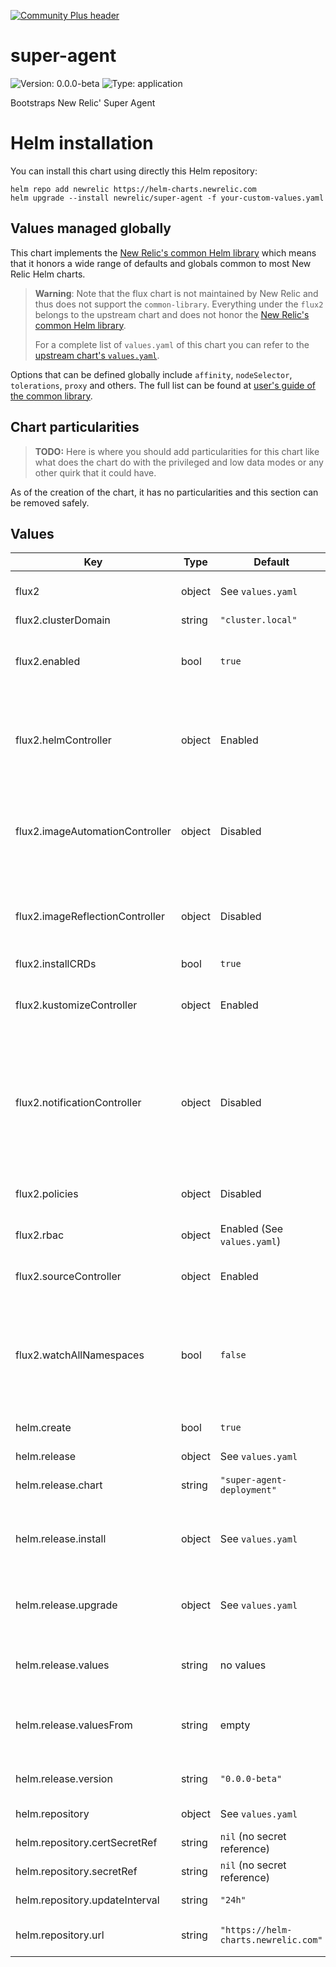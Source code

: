 [![Community Plus header](https://github.com/newrelic/opensource-website/raw/master/src/images/categories/Community_Plus.png)](https://opensource.newrelic.com/oss-category/#community-plus)

# super-agent

![Version: 0.0.0-beta](https://img.shields.io/badge/Version-0.0.0--beta-informational?style=flat-square) ![Type: application](https://img.shields.io/badge/Type-application-informational?style=flat-square)

Bootstraps New Relic' Super Agent

# Helm installation

You can install this chart using directly this Helm repository:

```shell
helm repo add newrelic https://helm-charts.newrelic.com
helm upgrade --install newrelic/super-agent -f your-custom-values.yaml
```

## Values managed globally

This chart implements the [New Relic's common Helm library](https://github.com/newrelic/helm-charts/tree/master/library/common-library) which
means that it honors a wide range of defaults and globals common to most New Relic Helm charts.

> **Warning**: Note that the flux chart is not maintained by New Relic and thus does not support the `common-library`. Everything under the
`flux2` belongs to the upstream chart and does not honor the [New Relic's common Helm library](https://github.com/newrelic/helm-charts/tree/master/library/common-library).
>
> For a complete list of `values.yaml` of this chart you can refer to the [upstream chart's `values.yaml`](https://github.com/fluxcd-community/helm-charts/blob/flux2-2.10.2/charts/flux2/values.yaml).

Options that can be defined globally include `affinity`, `nodeSelector`, `tolerations`, `proxy` and others. The full list can be found at
[user's guide of the common library](https://github.com/newrelic/helm-charts/blob/master/library/common-library/README.md).

## Chart particularities

> **TODO:** Here is where you should add particularities for this chart like what does the chart do with the privileged and
low data modes or any other quirk that it could have.

As of the creation of the chart, it has no particularities and this section can be removed safely.

## Values

| Key | Type | Default | Description |
|-----|------|---------|-------------|
| flux2 | object | See `values.yaml` | Values for the Flux chat. Ref.: https://github.com/fluxcd-community/helm-charts/blob/flux2-2.10.2/charts/flux2/values.yaml |
| flux2.clusterDomain | string | `"cluster.local"` | This is the domain name of the cluster. |
| flux2.enabled | bool | `true` | Enable or disable FluxCD installation. New Relic' Super Agent need Flux to work, but the user can use an already existing Flux deployment. With that use case, the use can disable Flux and use this chart to only install the CRs to deploy the Super Agent. |
| flux2.helmController | object | Enabled | Helm controller is a Kubernetes operator that allows to declaratively manage Helm chart releases with Kubernetes manifests. The Helm release is defined in a CR ([Custom Resource](https://kubernetes.io/docs/concepts/extend-kubernetes/api-extension/custom-resources/#custom-resources)) named `HelmRelease` that the operator will reconcile on the apply, edit, or deletion of a `HelmRelease` resource.  New Relic' Super Agent will use this controller by creating `HelmRelease` CRs based in the configuration stored on OpAmp. |
| flux2.imageAutomationController | object | Disabled | The image automation controller updates YAML files based on the latest images scanned by image reflector controller, and commits the changes to a given Git repository.  From New Relic, all releases are managed via OpAmp and there is no need to touch user's repositories.  On the other hand, user might want to leverage having FluxCD installed for their own purposes. |
| flux2.imageReflectionController | object | Disabled | The image reflector controller scans image repositories and reflects the image metadata in Kubernetes resources ready to be used by other controllers.  From New Relic, all releases are managed via OpAmp and there is no need to touch user's repositories.  On the other hand, user might want to leverage having FluxCD installed for their own purposes. |
| flux2.installCRDs | bool | `true` | The installation of the CRDs is managed by the chart itself. |
| flux2.kustomizeController | object | Enabled | This controller is exactly the same as the Helm controller (refer to it) but assembling manifests with Kustomize instead of using templating systems like Helm.  New Relic' Super Agent will use this controller by creating `Kustomization` CRs based in the configuration stored on OpAmp. |
| flux2.notificationController | object | Disabled | The notification controller handles events coming from external systems (GitHub, GitLab, Bitbucket, Harbor, Jenkins, etc) and notifies the GitOps toolkit controllers about source changes. The controller also handles events emitted by the GitOps toolkit controllers (source, kustomize, helm) and dispatches them to external systems (Slack, Microsoft Teams, Discord) based on event severity and involved objects.   New Relic provides a powerful alert system with multiple policies and routes to alert users so it is disabled by default on our FluxCD distribution. |
| flux2.policies | object | Disabled | Upstream chart create Network Policies. They are relaxed to enough to not cut any malicious attack and not reduce the attack surface enough on environments where the security is a must. |
| flux2.rbac | object | Enabled (See `values.yaml`) | Create RBAC rules for FluxCD is able to deploy all kind of workloads on the cluster. |
| flux2.sourceController | object | Enabled | Source controller provides a way to fetch artifacts to the rest of controllers. The source API (which reference [can be read here](https://fluxcd.io/flux/components/source/api/v1/)) is used by admins and various automated operators to offload the Git, OCO, and Helm repositories management. |
| flux2.watchAllNamespaces | bool | `false` | As we are using Flux as a tool from the super agent to release new workloads, we do not want Flux to listen to all CRs created on the whole cluster. If the user does not want to use Flux and is only using it because of the super agent, this is the way to go so the cluster has deployed all operators needed by the super agent. But if the user want to use Flux for other purposes besides the super agent, this toggle can be used to allow Flux to work on the whole cluster.   |
| helm.create | bool | `true` | Enable the installation of the CRs so FluxCD deploy the Super Agent is deployed. This an advanced/debug flag. It should be always be true unless you know what you are going.  |
| helm.release | object | See `values.yaml` | Values related to the super agent's Helm chart release. |
| helm.release.chart | string | `"super-agent-deployment"` | The Helm chart of the super-agent. This values is meant to be changed only on air-gapped environments or for development/testing purposes. |
| helm.release.install | object | See `values.yaml` | Change the behavior of the operator while installing the chart for the first time. This should only be changed by advanced users that know what they are doing. Exposes the remediations that the operator is going to try before give up installing the chart in case it hits an error. |
| helm.release.upgrade | object | See `values.yaml` | Change the behavior of the operator while upgrading the chart. This should only be changed by advanced users that know what they are doing. Exposes the remediations that the operator is going to try before give up installing the chart in case it hits an error. |
| helm.release.values | string | no values | Set values to the super agent helm release directly from this `values.yaml` file. Refer to https://fluxcd.io/flux/components/helm/helmreleases/#values-overrides |
| helm.release.valuesFrom | string | empty | Set values from a `configMap` or a `secret`. You can see examples and better documentation inside the `values.yaml` file. Also refer to https://fluxcd.io/flux/components/helm/helmreleases/#values-overrides |
| helm.release.version | string | `"0.0.0-beta"` | The Helm chart of the super-agent. This values is meant to be changed only on air-gapped environments or for development/testing purposes.  TODO: Point renovatebot here. |
| helm.repository | object | See `values.yaml` | Values related to the Helm repository where to download the super agent's chart. |
| helm.repository.certSecretRef | string | `nil` (no secret reference)  | secret of type `kubernetes.io/tls` with the standard keys `tls.crt`, `tls.key`, and `ca.crt` |
| helm.repository.secretRef | string | `nil` (no secret reference)  | A reference to a secret with the keys username and password to authenticate to the repository. |
| helm.repository.updateInterval | string | `"24h"` | Sets the interval the repository is going to be updated on the controller. |
| helm.repository.url | string | `"https://helm-charts.newrelic.com"` | The repository where the super-agent has the chart. This values is meant to be changed only on air-gapped  environments or for development/testing purposes. |

